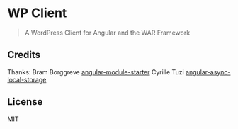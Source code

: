 # WP Client

> A WordPress Client for Angular and the WAR Framework

## Credits

Thanks:
Bram Borggreve [angular-module-starter](https://github.com/beeman/angular-module-starter)
Cyrille Tuzi [angular-async-local-storage](https://github.com/cyrilletuzi/angular-async-local-storage)

## License

MIT
